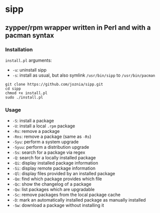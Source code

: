 # sipp
## zypper/rpm wrapper written in Perl and with a pacman syntax
### Installation
`install.pl` arguments:
* `-u`: uninstall sipp
* `-s`: install as usual, but also symlink `/usr/bin/sipp` to `/usr/bin/pacman`
~~~
git clone https://github.com/joznia/sipp.git
cd sipp
chmod +x install.pl
sudo ./install.pl
~~~
### Usage
* `-S`: install a package
* `-U`: install a local `.rpm` package
* `-Rs`: remove a package
* `-Rns`: remove a package (same as `-Rs`)
* `-Syu`: perform a system upgrade
* `-Syuu`: perform a distribution upgrade
* `-Ss`: search for a package via regex
* `-Q`: search for a locally installed package
* `-Qi`: display installed package information
* `-Si`: display remote package information
* `-Ql`: display files provided by an installed package
* `-Qo`: find which package provides which file
* `-Qc`: show the changelog of a package
* `-Qu`: list packages which are upgradable
* `-Sc`: remove packages from the local package cache
* `-D`: mark an automatically installed package as manually installed
* `-Sw`: download a package without installing it
 
 
